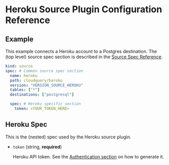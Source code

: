 # Heroku Source Plugin Configuration Reference

## Example

This example connects a Heroku account to a Postgres destination. The (top level) source spec section is described in the [Source Spec Reference](/docs/reference/source-spec).

```yaml copy
kind: source
spec: # Common source spec section
  name: heroku
  path: cloudquery/heroku
  version: "VERSION_SOURCE_HEROKU"
  tables: ["*"]
  destinations: ["postgresql"]

  spec: # Heroku specific section
    token: <YOUR_TOKEN_HERE>
```

## Heroku Spec

This is the (nested) spec used by the Heroku source plugin.

- `token` (string, **required**)

  Heroku API token. See the [Authentication section](overview#authentication) on how to generate it.
